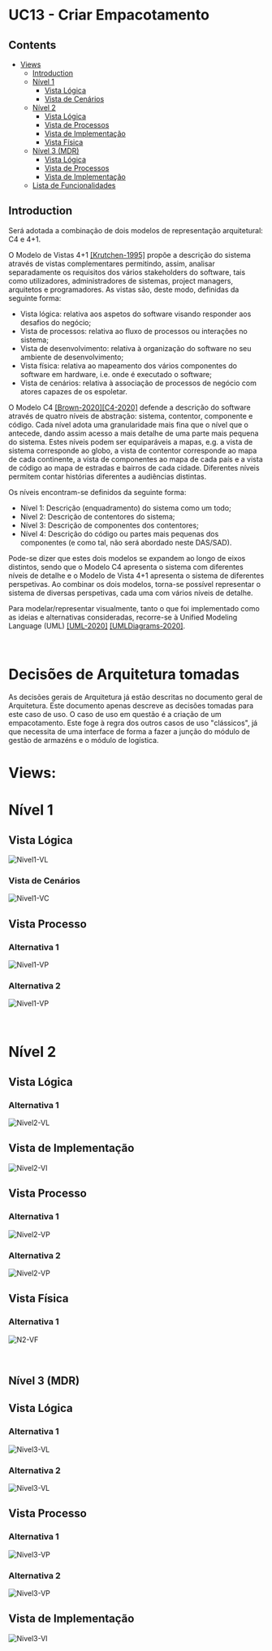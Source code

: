 # UC13 - Criar Empacotamento

## Contents
- [Views](#views)
	- [Introduction](#introduction)
	- [Nível 1](#nível-1)
		- [Vista Lógica](#vista-lógica)
		- [Vista de Cenários](#vista-de-cenários)
	- [Nível 2](#nível-2)
		- [Vista Lógica](#vista-lógica-1)
		- [Vista de Processos](#vista-de-processos)
		- [Vista de Implementação](#vista-de-implementação)
		- [Vista Física](#vista-física)
   - [Nível 3 (MDR)](#nível-3-mdr)
		- [Vista Lógica](#vista-lógica-2)
		- [Vista de Processos](#vista-de-processos-1)
		- [Vista de Implementação](#vista-de-implementação-1)
	- [Lista de Funcionalidades](Planeamento.md)

## Introduction
Será adotada a combinação de dois modelos de representação arquitetural: C4 e 4+1.

O Modelo de Vistas 4+1 [[Krutchen-1995]](References.md#Kruchten-1995) propõe a descrição do sistema através de vistas complementares permitindo, assim, analisar separadamente os requisitos dos vários stakeholders do software, tais como utilizadores, administradores de sistemas, project managers, arquitetos e programadores. As vistas são, deste modo, definidas da seguinte forma:

- Vista lógica: relativa aos aspetos do software visando responder aos desafios do negócio;
- Vista de processos: relativa ao fluxo de processos ou interações no sistema;
- Vista de desenvolvimento: relativa à organização do software no seu ambiente de desenvolvimento;
- Vista física: relativa ao mapeamento dos vários componentes do software em hardware, i.e. onde é executado o software;
- Vista de cenários: relativa à associação de processos de negócio com atores capazes de os espoletar.

O Modelo C4 [[Brown-2020]](References.md#Brown-2020)[[C4-2020]](References.md#C4-2020) defende a descrição do software através de quatro níveis de abstração: sistema, contentor, componente e código. Cada nível adota uma granularidade mais fina que o nível que o antecede, dando assim acesso a mais detalhe de uma parte mais pequena do sistema. Estes níveis podem ser equiparáveis a mapas, e.g. a vista de sistema corresponde ao globo, a vista de contentor corresponde ao mapa de cada continente, a vista de componentes ao mapa de cada país e a vista de código ao mapa de estradas e bairros de cada cidade.
Diferentes níveis permitem contar histórias diferentes a audiências distintas.

Os níveis encontram-se definidos da seguinte forma:
- Nível 1: Descrição (enquadramento) do sistema como um todo;
- Nível 2: Descrição de contentores do sistema;
- Nível 3: Descrição de componentes dos contentores;
- Nível 4: Descrição do código ou partes mais pequenas dos componentes (e como tal, não será abordado neste DAS/SAD).

Pode-se dizer que estes dois modelos se expandem ao longo de eixos distintos, sendo que o Modelo C4 apresenta o sistema com diferentes níveis de detalhe e o Modelo de Vista 4+1 apresenta o sistema de diferentes perspetivas. Ao combinar os dois modelos, torna-se possível representar o sistema de diversas perspetivas, cada uma com vários níveis de detalhe.

Para modelar/representar visualmente, tanto o que foi implementado como as ideias e alternativas consideradas, recorre-se à Unified Modeling Language (UML) [[UML-2020]](References.md#UML-2020) [[UMLDiagrams-2020]](References.md#UMLDiagrams-2020).

<br>

# Decisões de Arquitetura tomadas
As decisões gerais de Arquitetura já estão descritas no documento geral de Arquitetura. Este documento apenas descreve as decisões tomadas para este caso de uso.
O caso de uso em questão é a criação de um empacotamento. Este foge à regra dos outros casos de uso "clássicos", já que necessita de uma interface de forma a fazer a junção do módulo de gestão de armazéns e o módulo de logística.

# Views:

# Nível 1
## Vista Lógica

![Nivel1-VL](N1_VL.svg)



### Vista de Cenários

![Nivel1-VC](N1_VC.svg)

## Vista Processo

### Alternativa 1

![Nivel1-VP](N1_VP_alt1.svg)

### Alternativa 2

![Nivel1-VP](N1_VP_alt2.svg)

<br>

# Nível 2
## Vista Lógica

### Alternativa 1

![Nivel2-VL](N2_VL.svg)


## Vista de Implementação
![Nivel2-VI](N2_VI.svg)

## Vista Processo

### Alternativa 1

![Nivel2-VP](N2_VP_alt1.svg)

### Alternativa 2

![Nivel2-VP](N2_VP_alt2.svg)

## Vista Física

### Alternativa 1
![N2-VF](N2_VF.svg)

<br>

## Nível 3 (MDR)

## Vista Lógica

### Alternativa 1
![Nivel3-VL](N3_VL_alt1.svg)

### Alternativa 2
![Nivel3-VL](N3_VL_alt2.svg)

## Vista Processo

### Alternativa 1

![Nivel3-VP](N3_VP_alt1.svg)

### Alternativa 2

![Nivel3-VP](N3_VP_alt2.svg)


## Vista de Implementação
![Nivel3-VI](N3_VI.svg)